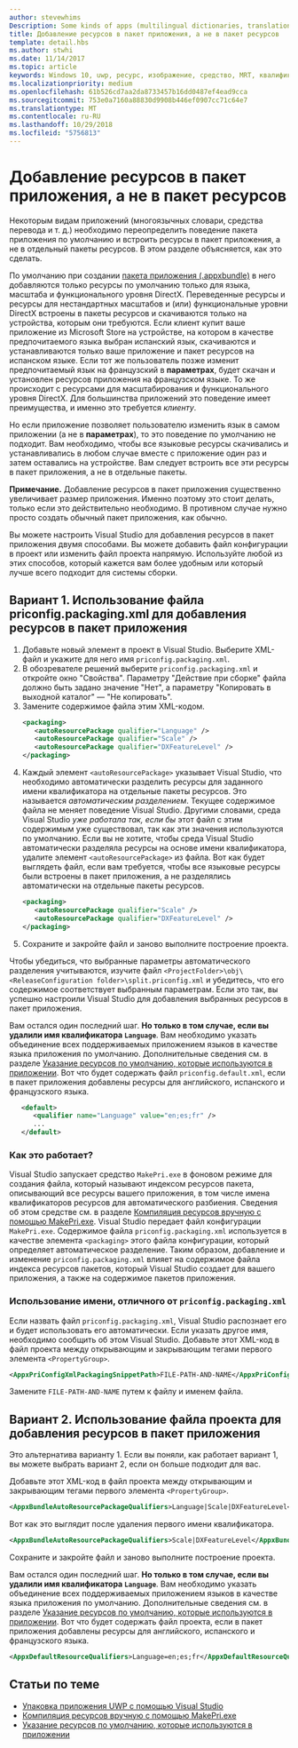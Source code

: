 ```yaml
---
author: stevewhims
Description: Some kinds of apps (multilingual dictionaries, translation tools, etc.) need to override the default behavior of an app bundle, and build resources into the app package instead of having them in separate resource packages. This topic explains how to do that.
title: Добавление ресурсов в пакет приложения, а не в пакет ресурсов
template: detail.hbs
ms.author: stwhi
ms.date: 11/14/2017
ms.topic: article
keywords: Windows 10, uwp, ресурс, изображение, средство, MRT, квалификатор
ms.localizationpriority: medium
ms.openlocfilehash: 61b526cd7aa2da8733457b16dd0487ef4ead9cca
ms.sourcegitcommit: 753e0a7160a88830d9908b446ef0907cc71c64e7
ms.translationtype: MT
ms.contentlocale: ru-RU
ms.lasthandoff: 10/29/2018
ms.locfileid: "5756813"
---
```

# <a name="build-resources-into-your-app-package-instead-of-into-a-resource-pack"></a>Добавление ресурсов в пакет приложения, а не в пакет ресурсов

Некоторым видам приложений (многоязычных словари, средства перевода и т. д.) необходимо переопределить поведение пакета приложения по умолчанию и встроить ресурсы в пакет приложения, а не в отдельный пакеты ресурсов. В этом разделе объясняется, как это сделать.

По умолчанию при создании [пакета приложения (.appxbundle)](../packaging/packaging-uwp-apps.md) в него добавляются только ресурсы по умолчанию только для языка, масштаба и функционального уровня DirectX. Переведенные ресурсы и ресурсы для нестандартных масштабов и (или) функциональные уровни DirectX встроены в пакеты ресурсов и скачиваются только на устройства, которым они требуются. Если клиент купит ваше приложение из Microsoft Store на устройстве, на котором в качестве предпочитаемого языка выбран испанский язык, скачиваются и устанавливаются только ваше приложение и пакет ресурсов на испанском языке. Если тот же пользователь позже изменит предпочитаемый язык на французский в **параметрах**, будет скачан и установлен ресурсов приложения на французском языке. То же происходит с ресурсами для масштабирования и функционального уровня DirectX. Для большинства приложений это поведение имеет преимущества, и именно это требуется *клиенту*.

Но если приложение позволяет пользователю изменить язык в самом приложении (а не в **параметрах**), то это поведение по умолчанию не подходит. Вам необходимо, чтобы все языковые ресурсы скачивались и устанавливались в любом случае вместе с приложение один раз и затем оставались на устройстве. Вам следует встроить все эти ресурсы в пакет приложения, а не в отдельные пакеты.

**Примечание.** Добавление ресурсов в пакет приложения существенно увеличивает размер приложения. Именно поэтому это стоит делать, только если это действительно необходимо. В противном случае нужно просто создать обычный пакет приложения, как обычно.

Вы можете настроить Visual Studio для добавления ресурсов в пакет приложения двумя способами. Вы можете добавить файл конфигурации в проект или изменить файл проекта напрямую. Используйте любой из этих способов, который кажется вам более удобным или который лучше всего подходит для системы сборки.

## <a name="option-1-use-priconfigpackagingxml-to-build-resources-into-your-app-package"></a>Вариант 1. Использование файла priconfig.packaging.xml для добавления ресурсов в пакет приложения

1. Добавьте новый элемент в проект в Visual Studio. Выберите XML-файл и укажите для него имя `priconfig.packaging.xml`.
2. В обозревателе решений выберите `priconfig.packaging.xml` и откройте окно "Свойства". Параметру "Действие при сборке" файла должно быть задано значение "Нет", а параметру "Копировать в выходной каталог" — "Не копировать".
3. Замените содержимое файла этим XML-кодом.
   ```xml
   <packaging>
      <autoResourcePackage qualifier="Language" />
      <autoResourcePackage qualifier="Scale" />
      <autoResourcePackage qualifier="DXFeatureLevel" />
   </packaging>
   ```
4. Каждый элемент `<autoResourcePackage>` указывает Visual Studio, что необходимо автоматически разделить ресурсы для заданного имени квалификатора на отдельные пакеты ресурсов. Это называется *автоматическим разделением*. Текущее содержимое файла не меняет поведение Visual Studio. Другими словами, среда Visual Studio *уже работала так, если бы* этот файл с этим содержимым уже существовал, так как эти значения используются по умолчанию. Если вы не хотите, чтобы среда Visual Studio автоматически разделяла ресурсы на основе имени квалификатора, удалите элемент `<autoResourcePackage>` из файла. Вот как будет выглядеть файл, если вам требуется, чтобы все языковые ресурсы были встроены в пакет приложения, а не разделялись автоматически на отдельные пакеты ресурсов.
   ```xml
   <packaging>
      <autoResourcePackage qualifier="Scale" />
      <autoResourcePackage qualifier="DXFeatureLevel" />
   </packaging>
   ```
5. Сохраните и закройте файл и заново выполните построение проекта.

Чтобы убедиться, что выбранные параметры автоматического разделения учитываются, изучите файл `<ProjectFolder>\obj\<ReleaseConfiguration folder>\split.priconfig.xml` и убедитесь, что его содержимое соответствует выбранным параметрам. Если это так, вы успешно настроили Visual Studio для добавления выбранных ресурсов в пакет приложения.

Вам остался один последний шаг. **Но только в том случае, если вы удалили имя квалификатора `Language`**. Вам необходимо указать объединение всех поддерживаемых приложением языков в качестве языка приложения по умолчанию. Дополнительные сведения см. в разделе [Указание ресурсов по умолчанию, которые используются в приложении](specify-default-resources-installed.md). Вот что будет содержать файл `priconfig.default.xml`, если в пакет приложения добавлены ресурсы для английского, испанского и французского языка.

```xml
   <default>
      <qualifier name="Language" value="en;es;fr" />
      ...
   </default>
```

### <a name="how-does-this-work"></a>Как это работает?

Visual Studio запускает средство `MakePri.exe` в фоновом режиме для создания файла, который называют индексом ресурсов пакета, описывающий все ресурсы вашего приложения, в том числе имена квалификаторов ресурсов для автоматического разбиения. Сведения об этом средстве см. в разделе [Компиляция ресурсов вручную с помощью MakePri.exe](compile-resources-manually-with-makepri.md). Visual Studio передает файл конфигурации `MakePri.exe`. Содержимое файла `priconfig.packaging.xml` используется в качестве элемента `<packaging>` этого файла конфигурации, который определяет автоматическое разделение. Таким образом, добавление и изменение `priconfig.packaging.xml` влияет на содержимое файла индекса ресурсов пакетов, который Visual Studio создает для вашего приложения, а также на содержимое пакетов приложения.

### <a name="using-a-different-file-name-than-priconfigpackagingxml"></a>Использование имени, отличного от `priconfig.packaging.xml`

Если назвать файл `priconfig.packaging.xml`, Visual Studio распознает его и будет использовать его автоматически. Если указать другое имя, необходимо сообщить об этом Visual Studio. Добавьте этот XML-код в файл проекта между открывающим и закрывающим тегами первого элемента `<PropertyGroup>`.

```xml
<AppxPriConfigXmlPackagingSnippetPath>FILE-PATH-AND-NAME</AppxPriConfigXmlPackagingSnippetPath>
```

Замените `FILE-PATH-AND-NAME` путем к файлу и именем файла.

## <a name="option-2-use-your-project-file-to-build-resources-into-your-app-package"></a>Вариант 2. Использование файла проекта для добавления ресурсов в пакет приложения

Это альтернатива варианту 1. Если вы поняли, как работает вариант 1, вы можете выбрать вариант 2, если он больше подходит для вас.

Добавьте этот XML-код в файл проекта между открывающим и закрывающим тегами первого элемента `<PropertyGroup>`.

```xml
<AppxBundleAutoResourcePackageQualifiers>Language|Scale|DXFeatureLevel</AppxBundleAutoResourcePackageQualifiers>
```

Вот как это выглядит после удаления первого имени квалификатора.

```xml
<AppxBundleAutoResourcePackageQualifiers>Scale|DXFeatureLevel</AppxBundleAutoResourcePackageQualifiers>
```

Сохраните и закройте файл и заново выполните построение проекта.

Вам остался один последний шаг. **Но только в том случае, если вы удалили имя квалификатора `Language`**. Вам необходимо указать объединение всех поддерживаемых приложением языков в качестве языка приложения по умолчанию. Дополнительные сведения см. в разделе [Указание ресурсов по умолчанию, которые используются в приложении](specify-default-resources-installed.md). Вот что будет содержать файл проекта, если в пакет приложения добавлены ресурсы для английского, испанского и французского языка.

```xml
<AppxDefaultResourceQualifiers>Language=en;es;fr</AppxDefaultResourceQualifiers>
```

## <a name="related-topics"></a>Статьи по теме

* [Упаковка приложения UWP с помощью Visual Studio](../packaging/packaging-uwp-apps.md)
* [Компиляция ресурсов вручную с помощью MakePri.exe](compile-resources-manually-with-makepri.md)
* [Указание ресурсов по умолчанию, которые используются в приложении](specify-default-resources-installed.md)